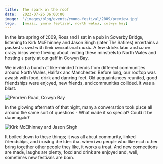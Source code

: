 ```yaml
---
title:  The spark on the roof
date:   2023-07-26 06:00:00
image:  '/images/blog/events/ymuno-festival/2009/preview.jpg'
tags:   [music, ymuno festival, north wales, colwyn bay]
---
```


In the late spring of 2009, Ross and I sat in a pub in Sowerby Bridge, listening to Kirk McElhinney and Jason Singh (later The Safires) entertains a packed crowd with their sensational music. A few drinks later and some crazy ideas were flowing about inviting these minstrels to North Wales and hosting a party at our gaff in Colwyn Bay.

We invited a bunch of like-minded friends from different communities around North Wales, Halifax and Manchester. Before long, our rooftop was awash with food, drink and dancing feet. Old acquaintances reunited, good friendships were enjoyed, new friends, and communities collided. It was a blast.

![Penrhyn Road, Colwyn Bay](/images/blog/events/ymuno-festival/2009/roof-view.jpg)

In the glowing aftermath of that night, many a conversation took place all around the same sort of questions - What made it so special? Could it be done again?

![Kirk McElhinney and Jason Singh](/images/blog/events/ymuno-festival/2009/kirk-jason.jpg)

It boiled down to these things; it was all about community, linked friendships, and trusting the idea that when two people who like each other bring together other people they like, it works a treat. And new connections are made, laughs are plenty, food and drink are enjoyed and, well, sometimes new festivals are born.